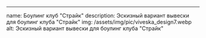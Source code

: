 ---

name: Боулинг клуб "Страйк"
description: Эскизный вариант вывески для боулинг клуба "Страйк"
img: /assets/img/pic/viveska_design7.webp
alt: Эскизный вариант вывески для боулинг клуба "Страйк"
